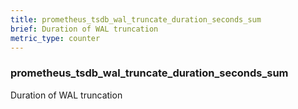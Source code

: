 ```yaml
---
title: prometheus_tsdb_wal_truncate_duration_seconds_sum
brief: Duration of WAL truncation
metric_type: counter
---
```

### prometheus_tsdb_wal_truncate_duration_seconds_sum

Duration of WAL truncation
